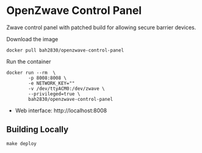# OpenZwave Control Panel
Zwave control panel with patched build for allowing secure barrier devices.

Download the image
```
docker pull bah2830/openzwave-control-panel
```

Run the container
```
docker run --rm  \
		-p 8008:8008 \
        -e NETWORK_KEY=""
		-v /dev/ttyACM0:/dev/zwave \
		--privileged=true \
		bah2830/openzwave-control-panel
```

* Web interface: http://localhost:8008


## Building Locally
```
make deploy
```
